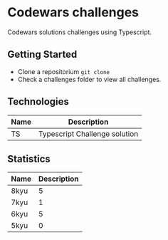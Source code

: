 # Codewars challenges

Codewars solutions challenges using Typescript.

## Getting Started

- Clone a repositorium `git clone`
- Check a challenges folder to view all challenges.

## Technologies

| Name | Description                   |
| ---- | ----------------------------- |
| TS   | Typescript Challenge solution |

## Statistics

| Name | Description |
| ---- | ----------- |
| 8kyu | 5           |
| 7kyu | 1           |
| 6kyu | 5           |
| 5kyu | 0           |
